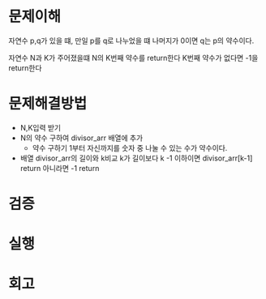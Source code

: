 # 문제이해

자연수 p,q가 있을 떄, 만일 p를 q로 나누었을 떄 나머지가 0이면 q는 p의 약수이다.

자연수 N과 K가 주어졌을떄
N의 K번째 약수를 return한다
K번째 약수가 없다면 -1을 return한다

# 문제해결방법

- N,K입력 받기
- N의 약수 구하여 divisor_arr 배열에 추가
  - 약수 구하기
    1부터 자신까지를 숫자 중 나눌 수 있는 수가 약수이다.
- 배열 divisor_arr의 길이와 k비교 k가 길이보다 k -1 이하이면 divisor_arr[k-1] return
  아니라면 -1 return

# 검증

# 실행

# 회고
